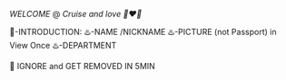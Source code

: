 
*WELCOME*
@
*Cruise and love 🔞❤‍🔥*

📛-INTRODUCTION:
♨️-NAME /NICKNAME
♨️-PICTURE (not Passport) in View Once 
♨️-DEPARTMENT


🚫 IGNORE and GET REMOVED IN 5MIN  

<!---
Jo12ker/Jo12ker is a ✨ special ✨ repository because its `README.md` (this file) appears on your GitHub profile.
You can click the Preview link to take a look at your changes.
--->
